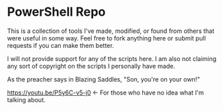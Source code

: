 # PowerShell Repo
This is a collection of tools I've made, modified, or found from others that were useful in some way. Feel
free to fork anything here or submit pull requests if you can make them better.

I will not provide support for any of the scripts here. I am also not claiming any sort of copyright on the scripts I personally have made. 

As the preacher says in Blazing Saddles, "Son, you're on your own!"

https://youtu.be/P5y6C-v5-j0 <- For those who have no idea what I'm talking about.
